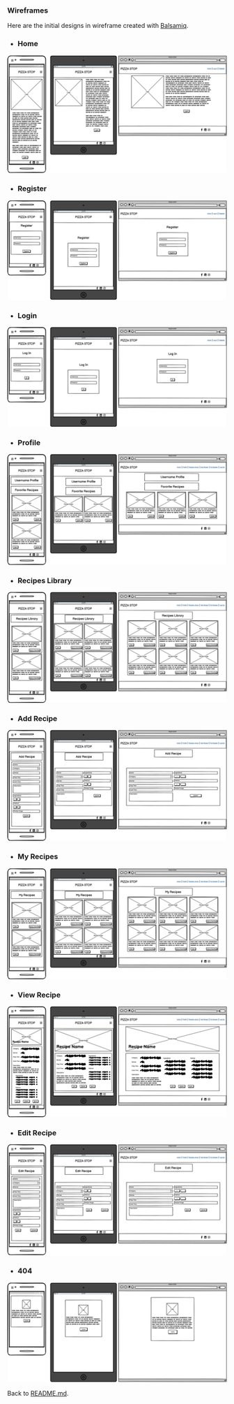 ### Wireframes
Here are the initial designs in wireframe created with [Balsamiq](https://balsamiq.com/). 
- ### Home
![Home](documentation/wireframes/home.png)
- ### Register
![Register](documentation/wireframes/register.png)
- ### Login
![Login](documentation/wireframes/login.png)
- ### Profile
![Profile](documentation/wireframes/profile.png)
- ### Recipes Library
![Recipes Library](documentation/wireframes/recipes_library.png)
- ### Add Recipe
![Add Recipe](documentation/wireframes/add_recipe.png)
- ### My Recipes
![My Recipes](documentation/wireframes/my_recipes.png)
- ### View Recipe
![View Recipe](documentation/wireframes/view_recipe.png)
- ### Edit Recipe
![Edit Recipe](documentation/wireframes/edit_recipe.png)
- ### 404
![404](documentation/wireframes/404.png)

Back to [README.md](README.md).
